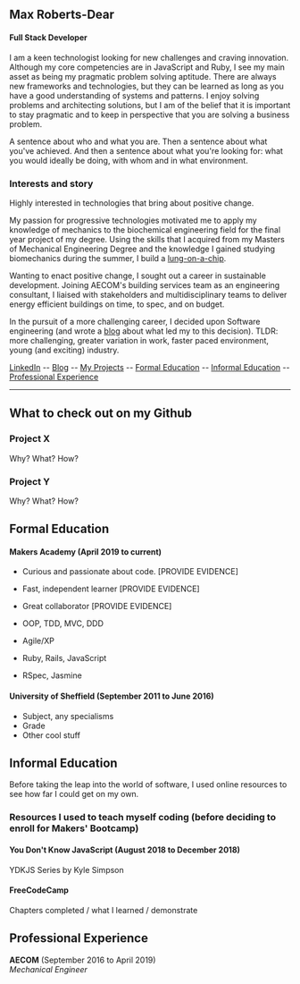 ## Max Roberts-Dear

#### Full Stack Developer

I am a keen technologist looking for new challenges and craving innovation. Although my core competencies are in JavaScript and Ruby, I see my main asset as being my pragmatic problem solving aptitude. There are always new frameworks and technologies, but they can be learned as long as you have a good understanding of systems and patterns. I enjoy solving problems and architecting solutions, but I am of the belief that it is important to stay pragmatic and to keep in perspective that you are solving a business problem.

A sentence about who and what you are. Then a sentence about what you've achieved. And then a sentence about what you're looking for: what you would ideally be doing, with whom and in what environment.

### Interests and story

Highly interested in technologies that bring about positive change. 

My passion for progressive technologies motivated me to apply my knowledge of mechanics to the biochemical engineering field for the final year project of my degree. Using the skills that I acquired from my Masters of Mechanical Engineering Degree and the knowledge I gained studying biomechanics during the summer, I build a [lung-on-a-chip](LINK).

Wanting to enact positive change, I sought out a career in sustainable development. Joining AECOM's building services team as an engineering consultant, I liaised with stakeholders and multidisciplinary teams to deliver energy efficient buildings on time, to spec, and on budget.

In the pursuit of a more challenging career, I decided upon Software engineering (and wrote a [blog](LINK) about what led my to this decision). TLDR: more challenging, greater variation in work, faster paced environment, young (and exciting) industry.

[LinkedIn](LINK) -- [Blog](LINK) -- [My Projects](#githubProjects) -- [Formal Education](#formalEducation) -- [Informal Education](#informalEducation) -- [Professional Experience](#professionalExperience) 

---

## <a name = "githubProjects">What to check out on my Github</a>

### Project X

Why?
What?
How?

### Project Y

Why?
What?
How?

## <a name = "formalEducation">Formal Education</a>

#### Makers Academy (April 2019 to current)

- Curious and passionate about code. [PROVIDE EVIDENCE]
- Fast, independent learner [PROVIDE EVIDENCE]
- Great collaborator [PROVIDE EVIDENCE]

- OOP, TDD, MVC, DDD
- Agile/XP
- Ruby, Rails, JavaScript
- RSpec, Jasmine

#### University of Sheffield (September 2011 to June 2016)

- Subject, any specialisms
- Grade
- Other cool stuff

## <a name = "informalEducation">Informal Education</a>

Before taking the leap into the world of software, I used online resources to see how far I could get on my own. 

### Resources I used to teach myself coding (before deciding to enroll for Makers' Bootcamp)

#### You Don't Know JavaScript (August 2018 to December 2018)

YDKJS Series by Kyle Simpson

#### FreeCodeCamp

Chapters completed / what I learned / demonstrate

## <a name = "professionalExperience">Professional Experience</a>

**AECOM** (September 2016 to April 2019)   
*Mechanical Engineer*  
